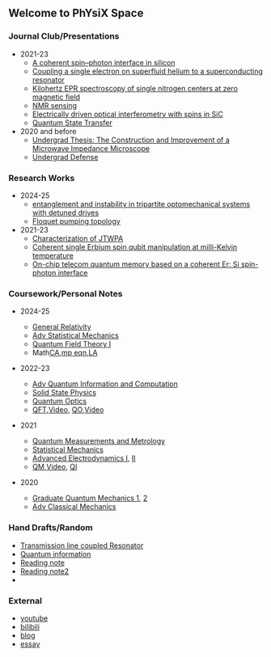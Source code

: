 ## Welcome to PhYsiX Space

### Journal Club/Presentations
* 2021-23
  * [A coherent spin–photon interface in silicon](https://physix2020.github.io/blogplace/files/A_coherent_spin–photon_interface_in_silicon.pdf)
  * [Coupling a single electron on superfluid helium to a superconducting resonator](https://physix2020.github.io/blogplace/files/Coupling_a_single_electron_on_superfluid_helium_to_a_superconducting_resonator.pdf)
  * [Kilohertz EPR spectroscopy of single nitrogen centers at zero magnetic field](https://physix2020.github.io/blogplace/files/Kilohertz_electron_paramagnetic_resonance_spectroscopy_of_single_nitrogen_centers_at_zero_magnetic_field.pdf)
  * [NMR sensing](https://physix2020.github.io/blogplace/files/NMR_sensing.pdf)
  * [Electrically driven optical interferometry with spins in SiC](https://physix2020.github.io/blogplace/files/Electrically_driven_optical_interferometry_with_spins_in_silicon_carbide.pdf)
  * [Quantum State Transfer](https://physix2020.github.io/blogplace/files/QST.pdf)
* 2020 and before
  * [Undergrad Thesis: The Construction and Improvement of a Microwave Impedance Microscope](https://physix2020.github.io/blogplace/files/微波阻抗显微镜的搭建及改进.pdf)
  * [Undergrad Defense](https://physix2020.github.io/blogplace/files/毕业答辩.pdf)


### Research Works
* 2024-25
  * [entanglement and instability in tripartite optomechanical systems with detuned drives](https://physix2020.github.io/blogplace/files/2024.3.pdf)
  * [Floquet pumping topology](https://physix2020.github.io/blogplace/files/2025.3.pdf)
* 2021-23
  * [Characterization of JTWPA](https://physix2020.github.io/blogplace/files/Summer_Research_Summary.pdf)
  * [Coherent single Erbium spin qubit manipulation at milli-Kelvin temperature](https://physix2020.github.io/blogplace/files/ESR_SCresonator.pdf)  
  * [On-chip telecom quantum memory based on a coherent Er: Si spin-photon interface](https://physix2020.github.io/blogplace/files/proposal.pdf)


### Coursework/Personal Notes
* 2024-25
  * [General Relativity](https://physix2020.github.io/blogplace/files/GR.pdf)
  * [Adv Statistical Mechanics](https://physix2020.github.io/blogplace/files/PHYS_353.pdf)
  * [Quantum Field Theory I](https://physix2020.github.io/blogplace//files/PHYS_443.pdf)
  * Math[CA](https://physix2020.github.io/blogplace//files/CA.pdf),[mp eqn](https://physix2020.github.io/blogplace//files/mp_eqn.pdf),[LA](https://physix2020.github.io/blogplace//files/LA.pdf)

* 2022-23
  * [Adv Quantum Information and Computation](https://physix2020.github.io/blogplace//files/MENG_374.pdf)
  * [Solid State Physics](https://physix2020.github.io/blogplace//files/PHYS_361.pdf)
  * [Quantum Optics](https://physix2020.github.io/blogplace//files/Quantum_Optics.pdf)
  * [QFT](https://physix2020.github.io/blogplace//files/QFT.pdf),[Video](https://youtube.com/playlist?list=PLGr3RmTaPgKCvkGDY3EhvC0LTssI5fAP6&feature=shared), [QO](https://physix2020.github.io/blogplace//files/QO基础巩固1.pdf),[Video](https://youtube.com/playlist?list=PLGr3RmTaPgKB01FC4_qIWIFarJjezhShb&feature=shared)

* 2021
  * [Quantum Measurements and Metrology](https://physix2020.github.io/blogplace//files/MENG_375.pdf)
  * [Statistical Mechanics](https://physix2020.github.io/blogplace//files/PHYS_352.pdf)
  * [Advanced Electrodynamics I](https://physix2020.github.io/blogplace//files/PHYS_322.pdf), [II](https://physix2020.github.io/blogplace//files/PHYS_323.pdf)
  * [QM](https://physix2020.github.io/blogplace//files/量子力学重学1.pdf),[Video](https://youtube.com/playlist?list=PLGr3RmTaPgKBty_VFXjMFzoMhq46GYsYP&feature=shared), [QI](https://youtube.com/playlist?list=PLGr3RmTaPgKDfiyUpCDMHNScqobAhJoYQ&feature=shared)

* 2020
  * [Graduate Quantum Mechanics 1](https://physix2020.github.io/blogplace//files/PHYS_322.pdf), [2](https://physix2020.github.io/blogplace//files/PHYS_323.pdf)
  * [Adv Classical Mechanics](https://physix2020.github.io/blogplace//files/PHYS_316.pdf)


### Hand Drafts/Random
  * [Transmission line coupled Resonator](https://physix2020.github.io/blogplace/files/Derivation_of_TL_coupled_Resonator.pdf)
  * [Quantum information](https://physix2020.github.io/blogplace/files/patched1.pdf)
  * [Reading note](https://physix2020.github.io/blogplace/files/patched2.pdf)
  * [Reading note2](https://physix2020.github.io/blogplace/files/patched3.pdf)
  * 


### External
* [youtube](https://space.bilibili.com/22728820/)
* [bilibili](https://space.bilibili.com/22728820/)
* [blog](https://physix2020.github.io/archives/)
* [essay](https://zine.la/@%E8%8B%B9%E6%9E%9C%E6%A0%91%E4%B8%8A%E7%9A%84%E7%81%AF/articles/)